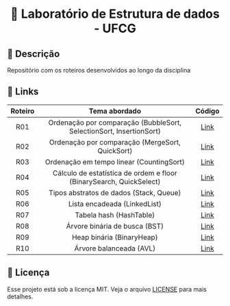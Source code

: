 <h1 align="center">
  <p> 🎲 Laboratório de Estrutura de dados - UFCG </p>
</h1>

## 📝 Descrição

Repositório com os roteiros desenvolvidos ao longo da disciplina

## 🔗 Links

Roteiro | Tema abordado | Código
:--: | :--: | :--:
R01  | Ordenação por comparação (BubbleSort, SelectionSort, InsertionSort) | [Link](Roteiros/R01-Rot-SimpleSorting-Bidirectional-Bubble)
R02  | Ordenação por comparação (MergeSort, QuickSort) | [Link](Roteiros/R02-Rot-RecursiveSorting-3-way-Quicksort)
R03  | Ordenação em tempo linear (CountingSort) | [Link](Roteiros/R03-Rot-LinearSorting-Countingsort)
R04  | Cálculo de estatística de ordem e floor (BinarySearch, QuickSelect) | [Link](Roteiros/R04-Rot-KLargestQuickSelectFloor)
R05  | Tipos abstratos de dados (Stack, Queue) | [Link](Roteiros/R05-Rot-TAD-Linear)
R06  | Lista encadeada (LinkedList) | [Link](Roteiros/R06-Rot-Linked-list)
R07  | Tabela hash (HashTable) | [Link](Roteiros/R07-Rot-TabelaHash)
R08  | Árvore binária de busca (BST) | [Link](Roteiros/R08-Rot-BST)
R09  | Heap binária (BinaryHeap) | [Link](Roteiros/R09-Rot-HeapBinaria)
R10  | Árvore balanceada (AVL) | [Link](Roteiros/R10-Rot-AVL)

## 📃 Licença

Esse projeto está sob a licença MIT. Veja o arquivo [LICENSE](LICENSE) para mais detalhes.